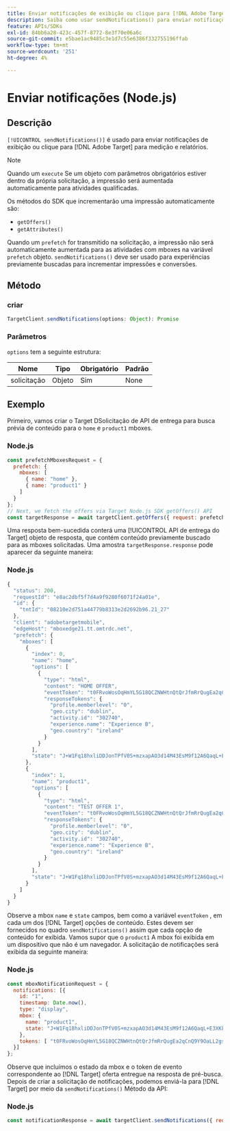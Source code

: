 ```yaml
---
title: Enviar notificações de exibição ou clique para [!DNL Adobe Target] usar o SDK do Node.js
description: Saiba como usar sendNotifications() para enviar notificações de exibição ou clique em [!DNL Adobe Target] para medição e relatórios.
feature: APIs/SDKs
exl-id: 84bb6a28-423c-457f-8772-8e3f70e06a6c
source-git-commit: e5bae1ac9485c3e1d7c55e6386f332755196ffab
workflow-type: tm+mt
source-wordcount: '251'
ht-degree: 4%

---
```


# Enviar notificações (Node.js)

## Descrição

`[!UICONTROL sendNotifications()]` é usado para enviar notificações de exibição ou clique para [!DNL Adobe Target] para medição e relatórios.

>[!NOTE]
>
>Quando um `execute` Se um objeto com parâmetros obrigatórios estiver dentro da própria solicitação, a impressão será aumentada automaticamente para atividades qualificadas.

Os métodos do SDK que incrementarão uma impressão automaticamente são:

* `getOffers()`
* `getAttributes()`

Quando um `prefetch` for transmitido na solicitação, a impressão não será automaticamente aumentada para as atividades com mboxes na variável `prefetch` objeto. `sendNotifications()` deve ser usado para experiências previamente buscadas para incrementar impressões e conversões.

## Método

### criar

```js {line-numbers="true"}
TargetClient.sendNotifications(options: Object): Promise
```

### Parâmetros

`options` tem a seguinte estrutura:

| Nome | Tipo | Obrigatório | Padrão |
| --- | --- | --- | --- |
| solicitação | Objeto | Sim | None |

## Exemplo

Primeiro, vamos criar o Target DSolicitação de API de entrega para busca prévia de conteúdo para o `home` e `product1` mboxes.

### Node.js

```js {line-numbers="true"}
const prefetchMboxesRequest = {
  prefetch: {
    mboxes: [
      { name: "home" },
      { name: "product1" }
    ]
  }
};
// Next, we fetch the offers via Target Node.js SDK getOffers() API
const targetResponse = await targetClient.getOffers({ request: prefetchMboxesRequest });
```

Uma resposta bem-sucedida conterá uma [!UICONTROL API de entrega do Target] objeto de resposta, que contém conteúdo previamente buscado para as mboxes solicitadas. Uma amostra `targetResponse.response` pode aparecer da seguinte maneira:

### Node.js

```js {line-numbers="true"}
{
  "status": 200,
  "requestId": "e8ac2dbf5f7d4a9f9280f6071f24a01e",
  "id": {
    "tntId": "08210e2d751a44779b8313e2d2692b96.21_27"
  },
  "client": "adobetargetmobile",
  "edgeHost": "mboxedge21.tt.omtrdc.net",
  "prefetch": {
    "mboxes": [
      {
        "index": 0,
        "name": "home",
        "options": [
          {
            "type": "html",
            "content": "HOME OFFER",
            "eventToken": "t0FRvoWosOqHmYL5G18QCZNWHtnQtQrJfmRrQugEa2qCnQ9Y9OaLL2gsdrWQTvE54PwSz67rmXWmSnkXpSSS2Q==",
            "responseTokens": {
              "profile.memberlevel": "0",
              "geo.city": "dublin",
              "activity.id": "302740",
              "experience.name": "Experience B",
              "geo.country": "ireland"
            }
          }
        ],
        "state": "J+W1Fq18hxliDDJonTPfV0S+mzxapAO3d14M43EsM9f12A6QaqL+E3XKkRFlmq9U"
      },
      {
        "index": 1,
        "name": "product1",
        "options": [
          {
            "type": "html",
            "content": "TEST OFFER 1",
            "eventToken": "t0FRvoWosOqHmYL5G18QCZNWHtnQtQrJfmRrQugEa2qCnQ9Y9OaLL2gsdrWQTvE54PwSz67rmXWmSnkXpSSS2Q==",
            "responseTokens": {
              "profile.memberlevel": "0",
              "geo.city": "dublin",
              "activity.id": "302740",
              "experience.name": "Experience B",
              "geo.country": "ireland"
            }
          }
        ],
        "state": "J+W1Fq18hxliDDJonTPfV0S+mzxapAO3d14M43EsM9f12A6QaqL+E3XKkRFlmq9U"
      }
    ]
  }
}
```

Observe a mbox `name` e `state` campos, bem como a variável `eventToken` , em cada um dos [!DNL Target] opções de conteúdo. Estes devem ser fornecidos no quadro `sendNotifications()` assim que cada opção de conteúdo for exibida. Vamos supor que o `product1` A mbox foi exibida em um dispositivo que não é um navegador. A solicitação de notificações será exibida da seguinte maneira:

### Node.js

```js {line-numbers="true"}
const mboxNotificationRequest = {
  notifications: [{
    id: "1",
    timestamp: Date.now(),
    type: "display",
    mbox: {
      name: "product1",
      state: "J+W1Fq18hxliDDJonTPfV0S+mzxapAO3d14M43EsM9f12A6QaqL+E3XKkRFlmq9U"
    },
    tokens: [ "t0FRvoWosOqHmYL5G18QCZNWHtnQtQrJfmRrQugEa2qCnQ9Y9OaLL2gsdrWQTvE54PwSz67rmXWmSnkXpSSS2Q==" ]
  }]
};
```

Observe que incluímos o estado da mbox e o token de evento correspondente ao [!DNL Target] oferta entregue na resposta de pré-busca. Depois de criar a solicitação de notificações, podemos enviá-la para [!DNL Target] por meio da `sendNotifications()` Método da API:

### Node.js

```js {line-numbers="true"}
const notificationResponse = await targetClient.sendNotifications({ request: mboxNotificationRequest });
```
